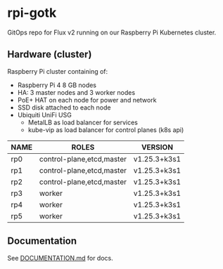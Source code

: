 # rpi-gotk

GitOps repo for Flux v2 running on our Raspberry Pi Kubernetes cluster.

## Hardware (cluster)

Raspberry Pi cluster containing of:

- Raspberry Pi 4 8 GB nodes
- HA: 3 master nodes and 3 worker nodes
- PoE+ HAT on each node for power and network
- SSD disk attached to each node
- Ubiquiti UniFi USG
  - MetalLB as load balancer for services
  - kube-vip as load balancer for control planes (k8s api)

| NAME | ROLES                     | VERSION      |
| ---- | ------------------------- | ------------ |
| rp0  | control-plane,etcd,master | v1.25.3+k3s1 |
| rp1  | control-plane,etcd,master | v1.25.3+k3s1 |
| rp2  | control-plane,etcd,master | v1.25.3+k3s1 |
| rp3  | worker                    | v1.25.3+k3s1 |
| rp4  | worker                    | v1.25.3+k3s1 |
| rp5  | worker                    | v1.25.3+k3s1 |

## Documentation

See [DOCUMENTATION.md](./DOCUMENTATION.md) for docs.
